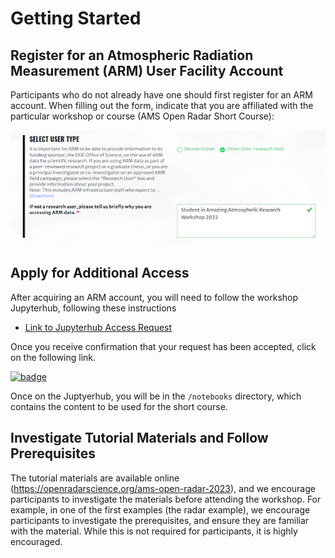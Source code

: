 # Getting Started

## Register for an Atmospheric Radiation Measurement (ARM) User Facility Account
Participants who do not already have one should first register for an ARM account. When filling out the form, indicate that you are affiliated with the particular workshop or course (AMS Open Radar Short Course):

![ARM user registration screenshot](notebooks/images/arm-registration-instructions.png)

## Apply for Additional Access
After acquiring an ARM account, you will need to follow the workshop Jupyterhub, following these instructions
- [Link to Jupyterhub Access Request](https://armcrf.servicenowservices.com/kb?id=kb_article_view&sys_kb_id=9727fcda1bb435501e15a82eac4bcbc9)

Once you receive confirmation that your request has been accepted, click on the following link.

[![badge](https://img.shields.io/static/v1.svg?logo=Jupyter&label=ARM+JupyterHub&message=Workshop&color=blue)](https://jupyterhub-workshop.svcs.arm.gov/)

Once on the Juptyerhub, you will be in the `/notebooks` directory, which contains the content to be used for the short course.

## Investigate Tutorial Materials and Follow Prerequisites

The tutorial materials are available online (https://openradarscience.org/ams-open-radar-2023), and we encourage participants to investigate the materials before attending the workshop. For example, in one of the first examples (the radar example), we encourage participants to investigate the prerequisites, and ensure they are familiar with the material. While this is not required for participants, it is highly encouraged.